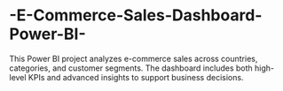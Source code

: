 # -E-Commerce-Sales-Dashboard-Power-BI-
This Power BI project analyzes e-commerce sales across countries, categories, and customer segments. The dashboard includes both high-level KPIs and advanced insights to support business decisions.
